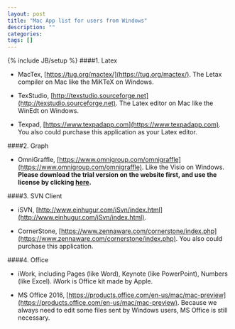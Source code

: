```yaml
---
layout: post
title: "Mac App list for users from Windows"
description: ""
categories: 
tags: []
---
```

{% include JB/setup %}
####1. Latex

* MacTex, [https://tug.org/mactex/](https://tug.org/mactex/). The Letax compiler on Mac like the MiKTeX on Windows.

* TexStudio, [http://texstudio.sourceforge.net](http://texstudio.sourceforge.net). The Latex editor on Mac like the WinEdt on Windows.

* Texpad, [https://www.texpadapp.com](https://www.texpadapp.com). You also could purchase this application as your Latex editor.

####2. Graph

* OmniGraffle, [https://www.omnigroup.com/omnigraffle](https://www.omnigroup.com/omnigraffle). Like the Visio on Windows. **Please download the trial version on the website first, and use the license by clicking [here](http://techv5.com/topic/911/).** 

####3. SVN Client

* iSVN, [http://www.einhugur.com/iSvn/index.html](http://www.einhugur.com/iSvn/index.html).

* CornerStone, [https://www.zennaware.com/cornerstone/index.php](https://www.zennaware.com/cornerstone/index.php). You also could purchase this application. 

####4. Office

* iWork, including Pages (like Word), Keynote (like PowerPoint), Numbers (like Excel). iWork is Office kit made by Apple.

* MS Office 2016, [https://products.office.com/en-us/mac/mac-preview](https://products.office.com/en-us/mac/mac-preview). Because we always need to edit some files sent by Windows users, MS Office is still necessary.
